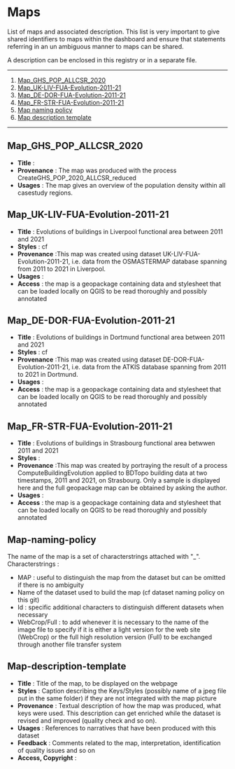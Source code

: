 # Maps

List of maps and associated description. This list is very important to give shared identifiers to maps within the dashboard and ensure that statements referring in an un ambiguous manner to maps can be shared. 

A description can be enclosed in this registry or in a separate file.

*******
 
 1. [Map_GHS_POP_ALLCSR_2020](#Map_GHS_POP_ALLCSR_2020)
 2. [Map_UK-LIV-FUA-Evolution-2011-21](#Map_UK-LIV-FUA-Evolution-2011-21)
 3. [Map_DE-DOR-FUA-Evolution-2011-21](#Map_DE-DOR-FUA-Evolution-2011-21)
 4. [Map_FR-STR-FUA-Evolution-2011-21](#Map_FR-STR-FUA-Evolution-2011-21)
 5. [Map naming policy](#Map-naming-policy)
 6. [Map description template](#Map-description-template)
*******

## Map_GHS_POP_ALLCSR_2020
* **Title** : 
* **Provenance** : The map was produced with the process CreateGHS_POP_2020_ALLCSR_reduced
* **Usages** : The map gives an overview of the population density within all casestudy regions.

## Map_UK-LIV-FUA-Evolution-2011-21
* **Title** : Evolutions of buildings in Liverpool functional area between 2011 and 2021
* **Styles** : cf
* **Provenance** :This map was created using dataset UK-LIV-FUA-Evolution-2011-21, i.e. data from the OSMASTERMAP database spanning from 2011 to 2021 in Liverpool.
* **Usages** : 
* **Access** : the map is a geopackage containing data and stylesheet that can be loaded locally on QGIS to be read thoroughly and possibly annotated

## Map_DE-DOR-FUA-Evolution-2011-21
* **Title** : Evolutions of buildings in Dortmund functional area between 2011 and 2021
* **Styles** : cf
* **Provenance** :This map was created using dataset DE-DOR-FUA-Evolution-2011-21, i.e. data from the ATKIS database spanning from 2011 to 2021 in Dortmund.
* **Usages** : 
* **Access** : the map is a geopackage containing data and stylesheet that can be loaded locally on QGIS to be read thoroughly and possibly annotated

## Map_FR-STR-FUA-Evolution-2011-21
* **Title** : Evolutions of buildings in Strasbourg functional area betwwen 2011 and 2021 
* **Styles** : 
* **Provenance** :This map was created by portraying the result of a process ComputeBuildingEvolution applied to BDTopo building data at two timestamps, 2011 and 2021, on Strasbourg. Only a sample is displayed here and the full geopackage map can be obtained by asking the author. 
* **Usages** :
* **Access** : the map is a geopackage containing data and stylesheet that can be loaded locally on QGIS to be read thoroughly and possibly annotated

## Map-naming-policy
The name of the map is a set of characterstrings attached with "_".
Characterstrings : 
* MAP : useful to distinguish the map from the dataset but can be omitted if there is no ambiguity
* Name of the dataset used to build the map (cf dataset naming policy on this git) 
* Id : specific additional characters to distinguish different datasets when necessary
* WebCrop/Full : to add whenever it is necessary to the name of the image file to specify if it is either a light version for the web site (WebCrop) or the full high resolution version (Full) to be exchanged through another file transfer system  

        
## Map-description-template
* **Title** : Title of the map, to be displayed on the webpage
* **Styles** : Caption describing the Keys/Styles (possibly name of  a jpeg file put in the same folder) if they are not integrated with the map picture
* **Provenance** : Textual description of how the map was produced, what keys were used. This description can get enriched while the dataset is revised and improved (quality check and so on).
* **Usages** : References to narratives that have been produced with this dataset
* **Feedback** : Comments related to the map, interpretation, identification of quality issues and so on
* **Access, Copyright** : 
 


